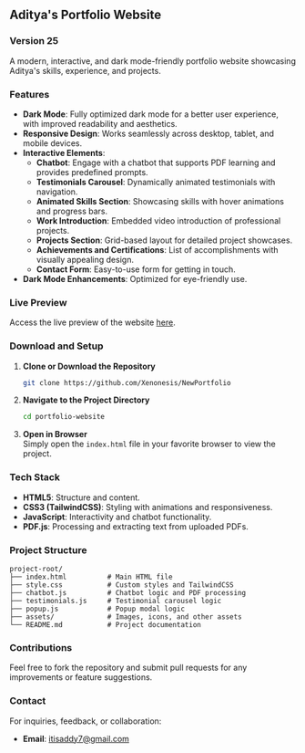 
## Aditya's Portfolio Website

### Version 25

A modern, interactive, and dark mode-friendly portfolio website showcasing Aditya's skills, experience, and projects.

### Features

- **Dark Mode**: Fully optimized dark mode for a better user experience, with improved readability and aesthetics.
- **Responsive Design**: Works seamlessly across desktop, tablet, and mobile devices.
- **Interactive Elements**:
  - **Chatbot**: Engage with a chatbot that supports PDF learning and provides predefined prompts.
  - **Testimonials Carousel**: Dynamically animated testimonials with navigation.
  - **Animated Skills Section**: Showcasing skills with hover animations and progress bars.
  - **Work Introduction**: Embedded video introduction of professional projects.
  - **Projects Section**: Grid-based layout for detailed project showcases.
  - **Achievements and Certifications**: List of accomplishments with visually appealing design.
  - **Contact Form**: Easy-to-use form for getting in touch.
- **Dark Mode Enhancements**: Optimized for eye-friendly use.

### Live Preview

Access the live preview of the website [here](https://iaddy.netlify.app/).

### Download and Setup

1. **Clone or Download the Repository**  
   ```bash
   git clone https://github.com/Xenonesis/NewPortfolio
   ```

2. **Navigate to the Project Directory**  
   ```bash
   cd portfolio-website
   ```

3. **Open in Browser**  
   Simply open the `index.html` file in your favorite browser to view the project.

### Tech Stack

- **HTML5**: Structure and content.
- **CSS3 (TailwindCSS)**: Styling with animations and responsiveness.
- **JavaScript**: Interactivity and chatbot functionality.
- **PDF.js**: Processing and extracting text from uploaded PDFs.

### Project Structure

```
project-root/
├── index.html          # Main HTML file
├── style.css           # Custom styles and TailwindCSS
├── chatbot.js          # Chatbot logic and PDF processing
├── testimonials.js     # Testimonial carousel logic
├── popup.js            # Popup modal logic
├── assets/             # Images, icons, and other assets
└── README.md           # Project documentation
```

### Contributions

Feel free to fork the repository and submit pull requests for any improvements or feature suggestions.

### Contact

For inquiries, feedback, or collaboration:

- **Email**: itisaddy7@gmail.com
